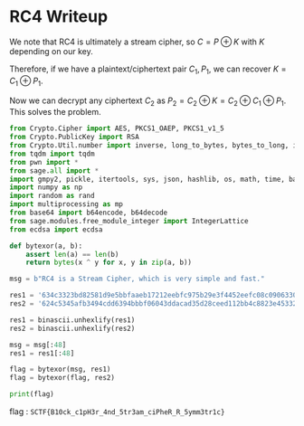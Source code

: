 # RC4 Writeup

We note that RC4 is ultimately a stream cipher, so $C = P \oplus K$ with $K$ depending on our key. 

Therefore, if we have a plaintext/ciphertext pair $C_1, P_1$, we can recover $K = C_1 \oplus P_1$. 

Now we can decrypt any ciphertext $C_2$ as $P_2 = C_2 \oplus K = C_2 \oplus C_1 \oplus P_1$. This solves the problem. 

```py
from Crypto.Cipher import AES, PKCS1_OAEP, PKCS1_v1_5
from Crypto.PublicKey import RSA
from Crypto.Util.number import inverse, long_to_bytes, bytes_to_long, isPrime, getPrime, GCD
from tqdm import tqdm
from pwn import *
from sage.all import *
import gmpy2, pickle, itertools, sys, json, hashlib, os, math, time, base64, binascii, string, re, struct, datetime, subprocess
import numpy as np
import random as rand
import multiprocessing as mp
from base64 import b64encode, b64decode
from sage.modules.free_module_integer import IntegerLattice
from ecdsa import ecdsa

def bytexor(a, b):
	assert len(a) == len(b)
	return bytes(x ^ y for x, y in zip(a, b))

msg = b"RC4 is a Stream Cipher, which is very simple and fast."

res1 = '634c3323bd82581d9e5bbfaaeb17212eebfc975b29e3f4452eefc08c09063308a35257f1831d9eb80a583b8e28c6e4d2028df5d53df8'
res2 = '624c5345afb3494cdd6394bbbf06043ddacad35d28ceed112bb4c8823e45332beb4160dca862d8a80a45649f7a96e9cb'

res1 = binascii.unhexlify(res1)
res2 = binascii.unhexlify(res2)

msg = msg[:48]
res1 = res1[:48]

flag = bytexor(msg, res1)
flag = bytexor(flag, res2)

print(flag)
```

flag : ``SCTF{B10ck_c1pH3r_4nd_5tr3am_ciPheR_R_5ymm3tr1c}``